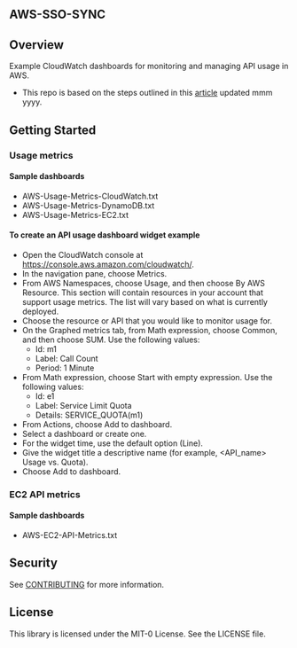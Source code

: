 ## AWS-SSO-SYNC

## Overview
Example CloudWatch dashboards for monitoring and managing API usage in AWS.
 - This repo is based on the steps outlined in this [article](https://aws.amazon.com/blogs/<mgmt>/<managing-and-monitoring-api-throttling-in-your-workloads>/) updated mmm yyyy.

## Getting Started

### Usage metrics

#### Sample dashboards

- AWS-Usage-Metrics-CloudWatch.txt
- AWS-Usage-Metrics-DynamoDB.txt
- AWS-Usage-Metrics-EC2.txt

#### To create an API usage dashboard widget example

- Open the CloudWatch console at https://console.aws.amazon.com/cloudwatch/.
- In the navigation pane, choose Metrics.
- From AWS Namespaces, choose Usage, and then choose By AWS Resource. This section will contain resources in your account that support usage metrics. The list will vary based on what is currently deployed.
- Choose the resource or API that you would like to monitor usage for.
- On the Graphed metrics tab, from Math expression, choose Common, and then choose SUM. Use the following values:
  - Id: m1
  - Label: Call Count
  - Period: 1 Minute
- From Math expression, choose Start with empty expression. Use the following values:
  - Id: e1
  - Label: Service Limit Quota
  - Details: SERVICE_QUOTA(m1) 
- From Actions, choose Add to dashboard.
- Select a dashboard or create one.
- For the widget time, use the default option (Line).
- Give the widget title a descriptive name (for example, <API_name> Usage vs. Quota).
- Choose Add to dashboard.

### EC2 API metrics

#### Sample dashboards

- AWS-EC2-API-Metrics.txt 

## Security

See [CONTRIBUTING](CONTRIBUTING.md#security-issue-notifications) for more information.

## License

This library is licensed under the MIT-0 License. See the LICENSE file.


